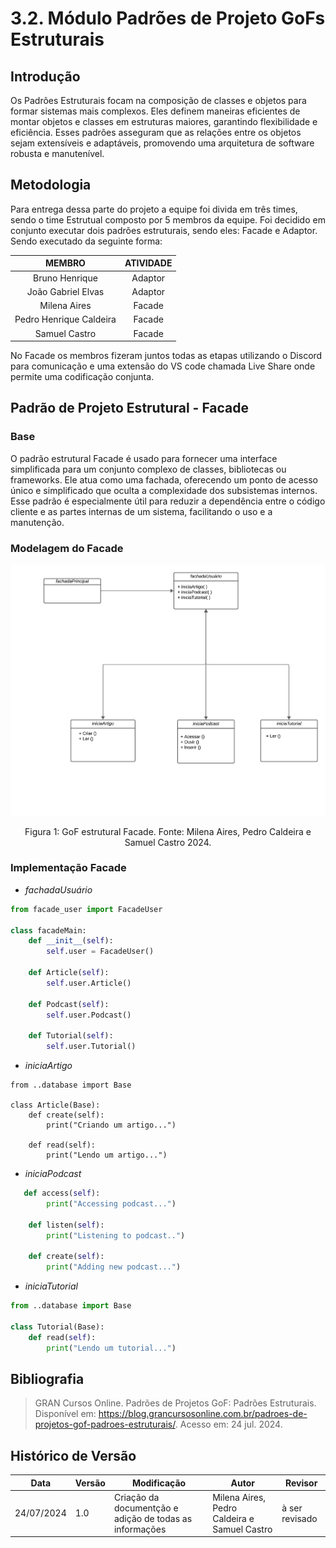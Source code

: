# 3.2. Módulo Padrões de Projeto GoFs Estruturais

## Introdução

Os Padrões Estruturais focam na composição de classes e objetos para formar sistemas mais complexos. Eles definem maneiras eficientes de montar objetos e classes em estruturas maiores, garantindo flexibilidade e eficiência. Esses padrões asseguram que as relações entre os objetos sejam extensíveis e adaptáveis, promovendo uma arquitetura de software robusta e manutenível.

## Metodologia
Para entrega dessa parte do projeto a equipe foi divida em três times, sendo o time Estrutual composto por 5 membros da equipe. Foi decidido em conjunto executar dois padrões estruturais, sendo eles: Facade e Adaptor. Sendo executado da seguinte forma:

| MEMBRO | ATIVIDADE |
| :----: | :--------:|
| Bruno Henrique | Adaptor |
| João Gabriel Elvas | Adaptor |
| Milena Aires | Facade |
| Pedro Henrique Caldeira | Facade |
| Samuel Castro | Facade |

No Facade os membros fizeram juntos todas as etapas utilizando o Discord para comunicação e uma extensão do VS code chamada Live Share onde permite uma codificação conjunta. 

## Padrão de Projeto Estrutural - Facade

### Base
O padrão estrutural Facade é usado para fornecer uma interface simplificada para um conjunto complexo de classes, bibliotecas ou frameworks. Ele atua como uma fachada, oferecendo um ponto de acesso único e simplificado que oculta a complexidade dos subsistemas internos. Esse padrão é especialmente útil para reduzir a dependência entre o código cliente e as partes internas de um sistema, facilitando o uso e a manutenção.

### Modelagem do Facade

![Diagrama Facade](../images/diagrama_padraoestrutural_facade.png)

<p align='center'>Figura 1: GoF estrutural Facade. Fonte: Milena Aires, Pedro Caldeira e Samuel Castro 2024.</p>

### Implementação Facade
- _fachadaUsuário_

``` py
from facade_user import FacadeUser

class facadeMain:
    def __init__(self):
        self.user = FacadeUser()

    def Article(self):
        self.user.Article()

    def Podcast(self):
        self.user.Podcast()

    def Tutorial(self):
        self.user.Tutorial()
```
- _iniciaArtigo_

``` pY
from ..database import Base

class Article(Base):
    def create(self):
        print("Criando um artigo...")

    def read(self):
        print("Lendo um artigo...")
```

- _iniciaPodcast_

``` py
   def access(self):
        print("Accessing podcast...")

    def listen(self):
        print("Listening to podcast..")

    def create(self):
        print("Adding new podcast...")        
```
- _iniciaTutorial_

```py
from ..database import Base

class Tutorial(Base):
    def read(self):
        print("Lendo um tutorial...")
```

## Bibliografia 
> GRAN Cursos Online. Padrões de Projetos GoF: Padrões Estruturais. Disponível em: https://blog.grancursosonline.com.br/padroes-de-projetos-gof-padroes-estruturais/. Acesso em: 24 jul. 2024.

## Histórico de Versão 
| Data       | Versão | Modificação               | Autor         | Revisor        |
| ---------- | ------ | ------------------------- | ------------- | -------------- |
| 24/07/2024 | 1.0    | Criação da documentção e adição de todas as informações | Milena Aires, Pedro Caldeira e Samuel Castro | à ser revisado |